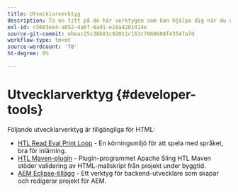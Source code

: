 ```yaml
---
title: Utvecklarverktyg
description: Ta en titt på de här verktygen som kan hjälpa dig när du utvecklar i HTML.
exl-id: c5683ee4-a052-4a6f-8ad1-e18a4201414e
source-git-commit: ebeac25c38b81c92011c163c7860688f43547a7d
workflow-type: tm+mt
source-wordcount: '78'
ht-degree: 0%

---
```



# Utvecklarverktyg {#developer-tools}

Följande utvecklarverktyg är tillgängliga för HTML:

* [HTL Read Eval Print Loop](https://github.com/adobe/aem-htl-repl) - En körningsmiljö för att spela med språket, bra för inlärning.
* [HTL Maven-plugin](https://sling.apache.org/components/htl-maven-plugin/) - Plugin-programmet Apache Sling HTL Maven stöder validering av HTML-mallskript från projekt under byggtid.
* [AEM Eclipse-tillägg](https://experienceleague.adobe.com/en/docs/experience-manager-cloud-service/content/implementing/developer-tools/eclipse) - Ett verktyg för backend-utvecklare som skapar och redigerar projekt för AEM.
